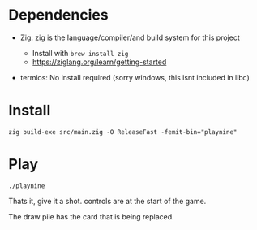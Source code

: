# Dependencies

- Zig: zig is the language/compiler/and build system for this project
    - Install with `brew install zig`
    - https://ziglang.org/learn/getting-started

- termios: No install required (sorry windows, this isnt included in libc)

# Install

`zig build-exe src/main.zig -O ReleaseFast -femit-bin="playnine"`

# Play

`./playnine`

Thats it, give it a shot. controls are at the start of the game.

The draw pile has the card that is being replaced.